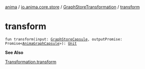 [anima](../../index.md) / [io.anima.core.store](../index.md) / [GraphStoreTransformation](index.md) / [transform](./transform.md)

# transform

`fun transform(input: `[`GraphStoreCapsule`](../../io.anima.core.transform/-graph-store-capsule/index.md)`, outputPromise: Promise<`[`AnimaGraphCapsule`](../../io.anima.transform/-anima-graph-capsule/index.md)`>): `[`Unit`](https://kotlinlang.org/api/latest/jvm/stdlib/kotlin/-unit/index.html)

**See Also**

[Transformation.transform](../../io.anima.transform/-transformation/transform.md)

